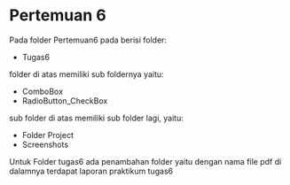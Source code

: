 
Pertemuan 6
==
Pada folder Pertemuan6 pada berisi folder:
- Tugas6

folder di atas memiliki sub foldernya yaitu:
- ComboBox
- RadioButton_CheckBox

sub folder di atas memiliki sub folder lagi, yaitu:
- Folder Project
- Screenshots

Untuk Folder tugas6 ada penambahan folder yaitu dengan nama file pdf di dalamnya terdapat laporan praktikum tugas6

